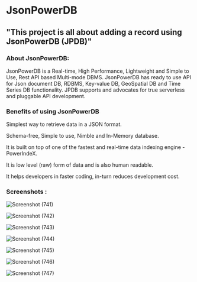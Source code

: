 # JsonPowerDB

## "This project is all about adding a record using JsonPowerDB (JPDB)"

### About JsonPowerDB:
JsonPowerDB is a Real-time, High Performance, Lightweight and Simple to Use, Rest API based Multi-mode DBMS. JsonPowerDB has ready to use API for Json document DB, RDBMS, Key-value DB, GeoSpatial DB and Time Series DB functionality. JPDB supports and advocates for true serverless and pluggable API development.

### Benefits of using JsonPowerDB

Simplest way to retrieve data in a JSON format.

Schema-free, Simple to use, Nimble and In-Memory database.

It is built on top of one of the fastest and real-time data indexing engine - PowerIndeX.

It is low level (raw) form of data and is also human readable.

It helps developers in faster coding, in-turn reduces development cost.

### Screenshots :

![Screenshot (741)](https://user-images.githubusercontent.com/51827433/141829690-26acd28d-4744-4d0b-8838-3ec2792bb5de.png)

![Screenshot (742)](https://user-images.githubusercontent.com/51827433/141829711-87de1de7-e0bb-4969-93ec-8ac9f4b14200.png)

![Screenshot (743)](https://user-images.githubusercontent.com/51827433/141829723-bd716428-0ab6-4b79-8fd7-a1d91821dcb3.png)

![Screenshot (744)](https://user-images.githubusercontent.com/51827433/141829758-af348865-18f1-40de-bd1c-c4627aa13f1d.png)

![Screenshot (745)](https://user-images.githubusercontent.com/51827433/141829771-57f14f13-d602-433c-99f1-7ece8f179064.png)

![Screenshot (746)](https://user-images.githubusercontent.com/51827433/141829793-b8f59503-d603-41b5-8df5-195a83ba012a.png)

![Screenshot (747)](https://user-images.githubusercontent.com/51827433/141829813-fb7ba896-1928-4014-8c63-0f0648e89f2e.png)




